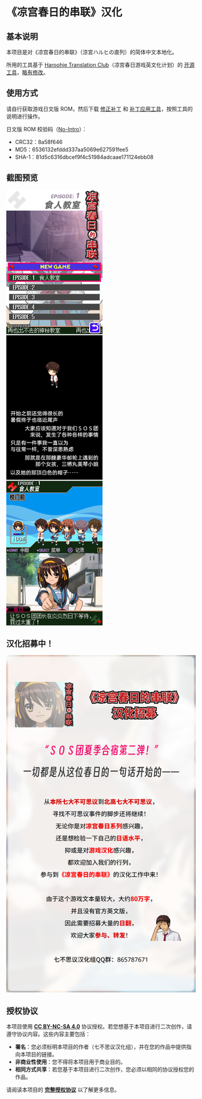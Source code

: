# 《凉宫春日的串联》汉化

## 基本说明
本项目是对《凉宫春日的串联》（<span lang="ja">涼宮ハルヒの直列</span>）的简体中文本地化。

所用的工具基于 [Haroohie Translation Club](https://haroohie.club/)（凉宫春日游戏英文化计划）的 [开源工具](https://github.com/haroohie-club/ChokuretsuTranslationUtility)，[略有修改](https://github.com/Xzonn/ChokuretsuTranslationUtility)。

## 使用方式
请自行获取游戏日文版 ROM，然后下载 [修正补丁](https://github.com/Xzonn/ChokuretsuChsLocalization/releases/latest) 和 [补丁应用工具](https://github.com/Xzonn/NitroPatcher/releases/latest/)，按照工具的说明进行操作。

日文版 ROM 校验码（[No-Intro](https://datomatic.no-intro.org/index.php?page=show_record&s=28&n=3810)）：

- CRC32：8a58f646
- MD5：6536132efddd337aa5069e627591fee5
- SHA-1：81d5c6316dbcef9f4c51984adcaae171124ebb08

## 截图预览
![截图](assets/images/screenshot-01.png) ![截图](assets/images/screenshot-02.png) ![截图](assets/images/screenshot-03.png)

## 汉化招募中！
![宣传海报](assets/images/poster.png)

## 授权协议
本项目使用 **[CC BY-NC-SA 4.0](https://creativecommons.org/licenses/by-nc-sa/4.0/legalcode)** 协议授权。若您想基于本项目进行二次创作，请遵守协议内容。这些内容主要包括：

- **署名**：您必须标明本项目的作者（七不思议汉化组），并在您的作品中提供指向本项目的链接。
- **非商业性使用**：您不得将本项目用于商业目的。
- **相同方式共享**：若您基于本项目进行二次创作，您必须以相同的协议授权您的作品。

请阅读本项目的 **[完整授权协议](LICENSE)** 以了解更多信息。

